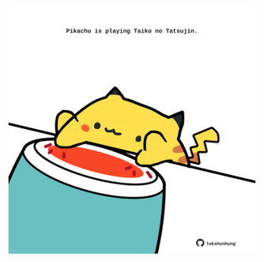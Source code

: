 <!-- built at 15/05/2021, 18:17:58 UTC -->
<p align="center">
  <img width="500" height="500" src="./ReadmeImage.svg">
</p>
